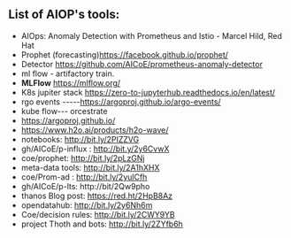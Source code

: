 ## List of AIOP's tools:

- AIOps: Anomaly Detection with Prometheus and Istio - Marcel Hild, Red Hat
- Prophet (forecasting)https://facebook.github.io/prophet/
- Detector https://github.com/AICoE/prometheus-anomaly-detector
- ml flow - artifactory train.
- **MLFlow** https://mlflow.org/
- K8s jupiter stack https://zero-to-jupyterhub.readthedocs.io/en/latest/
- rgo events -----https://argoproj.github.io/argo-events/
- kube flow--- orcestrate
- https://argoproj.github.io/
- https://www.h2o.ai/products/h2o-wave/
- notebooks: http://bit.ly/2PIZZVG
- gh/AICoE/p-influx : http://bit.y/2y6CvwX
- coe/prophet: http://bit.ly/2pLzGNj
- meta-data tools: http://bit.ly/2A1hXHX
- coe/Prom-ad : http://bit.ly/2yulCfh
- gh/AICoE/p-lts: http://bit/2Qw9pho
- thanos Blog post: https://red.ht/2HpB8Az
- opendatahub: http://bit.ly/2y6Nh6m
- Coe/decision rules: http://bit.ly/2CWY9YB
- project Thoth and bots: http://bit.ly/2ZYfb6h

